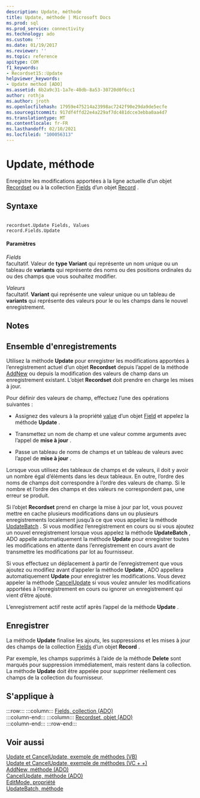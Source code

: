 ```yaml
---
description: Update, méthode
title: Update, méthode | Microsoft Docs
ms.prod: sql
ms.prod_service: connectivity
ms.technology: ado
ms.custom: ''
ms.date: 01/19/2017
ms.reviewer: ''
ms.topic: reference
apitype: COM
f1_keywords:
- Recordset15::Update
helpviewer_keywords:
- Update method [ADO]
ms.assetid: 6b2a9c31-1a7e-40db-8a53-30720d0f6cc1
author: rothja
ms.author: jroth
ms.openlocfilehash: 17959e475214a23998ac7242f90e29da9de5ecfe
ms.sourcegitcommit: 917df4ffd22e4a229af7dc481dcce3ebba0aa4d7
ms.translationtype: MT
ms.contentlocale: fr-FR
ms.lasthandoff: 02/10/2021
ms.locfileid: "100056313"
---
```

# <a name="update-method"></a>Update, méthode
Enregistre les modifications apportées à la ligne actuelle d’un objet [Recordset](./recordset-object-ado.md) ou à la collection [Fields](./fields-collection-ado.md) d’un objet [Record](./record-object-ado.md) .  
  
## <a name="syntax"></a>Syntaxe  
  
```  
  
recordset.Update Fields, Values  
record.Fields.Update  
```  
  
#### <a name="parameters"></a>Paramètres  
 *Fields*  
 facultatif. Valeur de **type Variant** qui représente un nom unique ou un tableau de **variants** qui représente des noms ou des positions ordinales du ou des champs que vous souhaitez modifier.  
  
 *Valeurs*  
 facultatif. **Variant** qui représente une valeur unique ou un tableau de **variants** qui représente des valeurs pour le ou les champs dans le nouvel enregistrement.  
  
## <a name="remarks"></a>Notes  
  
## <a name="recordset"></a>Ensemble d'enregistrements  
 Utilisez la méthode **Update** pour enregistrer les modifications apportées à l’enregistrement actuel d’un objet **Recordset** depuis l’appel de la méthode [AddNew](./addnew-method-ado.md) ou depuis la modification des valeurs de champ dans un enregistrement existant. L’objet **Recordset** doit prendre en charge les mises à jour.  
  
 Pour définir des valeurs de champ, effectuez l’une des opérations suivantes :  
  
-   Assignez des valeurs à la propriété [value](./value-property-ado.md) d’un objet [Field](./field-object.md) et appelez la méthode **Update** .  
  
-   Transmettez un nom de champ et une valeur comme arguments avec l’appel de **mise à jour** .  
  
-   Passe un tableau de noms de champs et un tableau de valeurs avec l’appel de **mise à jour** .  
  
 Lorsque vous utilisez des tableaux de champs et de valeurs, il doit y avoir un nombre égal d’éléments dans les deux tableaux. En outre, l’ordre des noms de champs doit correspondre à l’ordre des valeurs de champ. Si le nombre et l’ordre des champs et des valeurs ne correspondent pas, une erreur se produit.  
  
 Si l’objet **Recordset** prend en charge la mise à jour par lot, vous pouvez mettre en cache plusieurs modifications dans un ou plusieurs enregistrements localement jusqu’à ce que vous appeliez la méthode [UpdateBatch](./updatebatch-method.md) . Si vous modifiez l’enregistrement en cours ou si vous ajoutez un nouvel enregistrement lorsque vous appelez la méthode **UpdateBatch** , ADO appelle automatiquement la méthode **Update** pour enregistrer toutes les modifications en attente dans l’enregistrement en cours avant de transmettre les modifications par lot au fournisseur.  
  
 Si vous effectuez un déplacement à partir de l’enregistrement que vous ajoutez ou modifiez avant d’appeler la méthode **Update** , ADO appellera automatiquement **Update** pour enregistrer les modifications. Vous devez appeler la méthode [CancelUpdate](./cancelupdate-method-ado.md) si vous voulez annuler les modifications apportées à l’enregistrement en cours ou ignorer un enregistrement qui vient d’être ajouté.  
  
 L’enregistrement actif reste actif après l’appel de la méthode **Update** .  
  
## <a name="record"></a>Enregistrer  
 La méthode **Update** finalise les ajouts, les suppressions et les mises à jour des champs de la collection [Fields](./fields-collection-ado.md) d’un objet **Record** .  
  
 Par exemple, les champs supprimés à l’aide de la méthode **Delete** sont marqués pour suppression immédiatement, mais restent dans la collection. La méthode **Update** doit être appelée pour supprimer réellement ces champs de la collection du fournisseur.  
  
## <a name="applies-to"></a>S'applique à  

:::row:::
    :::column:::
        [Fields, collection (ADO)](./fields-collection-ado.md)  
    :::column-end:::
    :::column:::
        [Recordset, objet (ADO)](./recordset-object-ado.md)  
    :::column-end:::
:::row-end:::

## <a name="see-also"></a>Voir aussi  
 [Update et CancelUpdate, exemple de méthodes (VB)](./update-and-cancelupdate-methods-example-vb.md)   
 [Update et CancelUpdate, exemple de méthodes (VC + +)](./update-and-cancelupdate-methods-example-vc.md)   
 [AddNew, méthode (ADO)](./addnew-method-ado.md)   
 [CancelUpdate, méthode (ADO)](./cancelupdate-method-ado.md)   
 [EditMode, propriété](./editmode-property.md)   
 [UpdateBatch, méthode](./updatebatch-method.md)